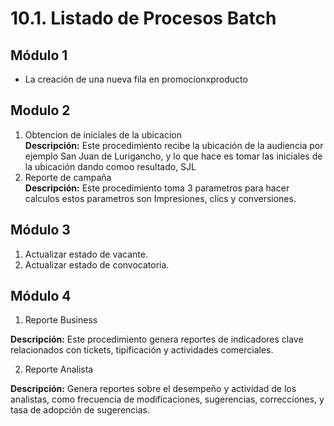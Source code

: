 # 10.1. Listado de Procesos Batch

## Módulo 1
- La creación de una nueva fila en promocionxproducto

## Modulo 2
1. Obtencion de iniciales de la ubicacion </br>
**Descripción:** Este procedimiento recibe la ubicación de la audiencia por ejemplo San Juan de Lurigancho, y lo que hace es tomar las iniciales de la ubicación dando comoo resultado, SJL
2. Reporte de campaña </br>
**Descripción:** Este procedimiento toma 3 parametros para hacer calculos estos parametros son Impresiones, clics y conversiones.

## Módulo 3
1. Actualizar estado de vacante.
2. Actualizar estado de convocatoria.
## Módulo 4
1. Reporte Business </br>

**Descripción:** Este procedimiento genera reportes de indicadores clave relacionados con tickets, tipificación y actividades comerciales. 

2. Reporte Analista </br>

**Descripción:** Genera reportes sobre el desempeño y actividad de los analistas, como frecuencia de modificaciones, sugerencias, correcciones, y tasa de adopción de sugerencias.
